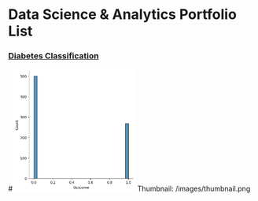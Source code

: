 # Data Science & Analytics Portfolio List

### [Diabetes Classification](https://github.com/AngadKannaujiya/Logistics-Regression/blob/main/Pima%20Indian%20Diabetes.ipynb)
#<img src="https://github.com/AngadKannaujiya/Logistics-Regression/blob/main/output.png" width="250"/>
Thumbnail: /images/thumbnail.png
